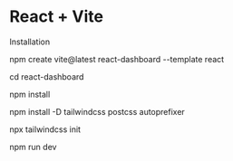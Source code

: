# React + Vite

Installation 


npm create vite@latest react-dashboard --template react                    


cd react-dashboard              


npm install                                           


npm install -D tailwindcss postcss autoprefixer      


npx tailwindcss init                                                      


npm run dev

